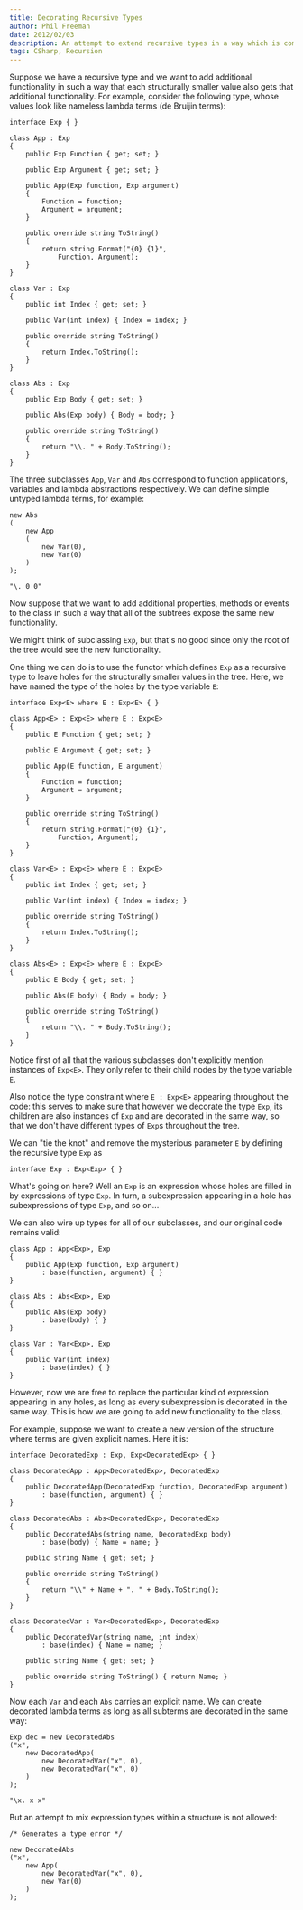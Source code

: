 ```yaml
---
title: Decorating Recursive Types
author: Phil Freeman
date: 2012/02/03
description: An attempt to extend recursive types in a way which is compatible with subclassing.
tags: CSharp, Recursion
---
```


Suppose we have a recursive type and we want to add additional functionality in such a way that each structurally smaller value also gets that additional functionality. For example, consider the following type, whose values look like nameless lambda terms (de Bruijin terms):

    interface Exp { }

    class App : Exp
    {
        public Exp Function { get; set; }

        public Exp Argument { get; set; }

        public App(Exp function, Exp argument)
        {
            Function = function;
            Argument = argument;
        }

        public override string ToString()
        {
            return string.Format("{0} {1}",
                Function, Argument);
        }
    }

    class Var : Exp
    {
        public int Index { get; set; }

        public Var(int index) { Index = index; }

        public override string ToString()
        {
            return Index.ToString();
        }
    }

    class Abs : Exp
    {
        public Exp Body { get; set; }

        public Abs(Exp body) { Body = body; }

        public override string ToString()
        {
            return "\\. " + Body.ToString();
        }
    }

The three subclasses `App`, `Var` and `Abs` correspond to function applications, variables and lambda abstractions respectively. We can define simple untyped lambda terms, for example:

    new Abs
    (
        new App
        (
            new Var(0),
            new Var(0)
        )
    );

    "\. 0 0"

Now suppose that we want to add additional properties, methods or events to the class in such a way that all of the subtrees expose the same new functionality.

We might think of subclassing `Exp`, but that\'s no good since only the root of the tree would see the new functionality.

One thing we can do is to use the functor which defines `Exp` as a recursive type to leave holes for the structurally smaller values in the tree. Here, we have named the type of the holes by the type variable `E`:

    interface Exp<E> where E : Exp<E> { }

    class App<E> : Exp<E> where E : Exp<E>
    {
        public E Function { get; set; }

        public E Argument { get; set; }

        public App(E function, E argument)
        {
            Function = function;
            Argument = argument;
        }

        public override string ToString()
        {
            return string.Format("{0} {1}",
                Function, Argument);
        }
    }

    class Var<E> : Exp<E> where E : Exp<E>
    {
        public int Index { get; set; }

        public Var(int index) { Index = index; }

        public override string ToString()
        {
            return Index.ToString();
        }
    }

    class Abs<E> : Exp<E> where E : Exp<E>
    {
        public E Body { get; set; }

        public Abs(E body) { Body = body; }

        public override string ToString()
        {
            return "\\. " + Body.ToString();
        }
    }

Notice first of all that the various subclasses don\'t explicitly mention instances of `Exp<E>`. They only refer to their child nodes by the type variable `E`.

Also notice the type constraint where `E : Exp<E>` appearing throughout the code: this serves to make sure that however we decorate the type `Exp`,  its children are also instances of `Exp` and are decorated in the same way, so that we don\'t have different types of `Exp`s throughout the tree.

We can "tie the knot" and remove the mysterious parameter `E` by defining the recursive type `Exp` as

    interface Exp : Exp<Exp> { }

What\'s going on here? Well an `Exp` is an expression whose holes are filled in by expressions of type `Exp`. In turn, a subexpression appearing in a hole has subexpressions of type `Exp`, and so on...

We can also wire up types for all of our subclasses, and our original code remains valid:

    class App : App<Exp>, Exp
    {
        public App(Exp function, Exp argument)
            : base(function, argument) { }
    }

    class Abs : Abs<Exp>, Exp
    {
        public Abs(Exp body)
            : base(body) { }
    }

    class Var : Var<Exp>, Exp
    {
        public Var(int index)
            : base(index) { }
    }

However, now we are free to replace the particular kind of expression appearing in any holes, as long as every subexpression is decorated in the same way. This is how we are going to add new functionality to the class.

For example, suppose we want to create a new version of the structure where terms are given explicit names. Here it is:

    interface DecoratedExp : Exp, Exp<DecoratedExp> { }

    class DecoratedApp : App<DecoratedExp>, DecoratedExp
    {
        public DecoratedApp(DecoratedExp function, DecoratedExp argument)
            : base(function, argument) { }
    }

    class DecoratedAbs : Abs<DecoratedExp>, DecoratedExp
    {
        public DecoratedAbs(string name, DecoratedExp body)
            : base(body) { Name = name; }

        public string Name { get; set; }

        public override string ToString()
        {
            return "\\" + Name + ". " + Body.ToString();
        }
    }

    class DecoratedVar : Var<DecoratedExp>, DecoratedExp
    {
        public DecoratedVar(string name, int index)
            : base(index) { Name = name; }

        public string Name { get; set; }

        public override string ToString() { return Name; }
    }

Now each `Var` and each `Abs` carries an explicit name. We can create decorated lambda terms as long as all subterms are decorated in the same way:

    Exp dec = new DecoratedAbs
    ("x",
        new DecoratedApp(
            new DecoratedVar("x", 0),
            new DecoratedVar("x", 0)
        )
    );

    "\x. x x"

But an attempt to mix expression types within a structure is not allowed:

    /* Generates a type error */

    new DecoratedAbs
    ("x",
        new App(
            new DecoratedVar("x", 0),
            new Var(0)
        )
    );
